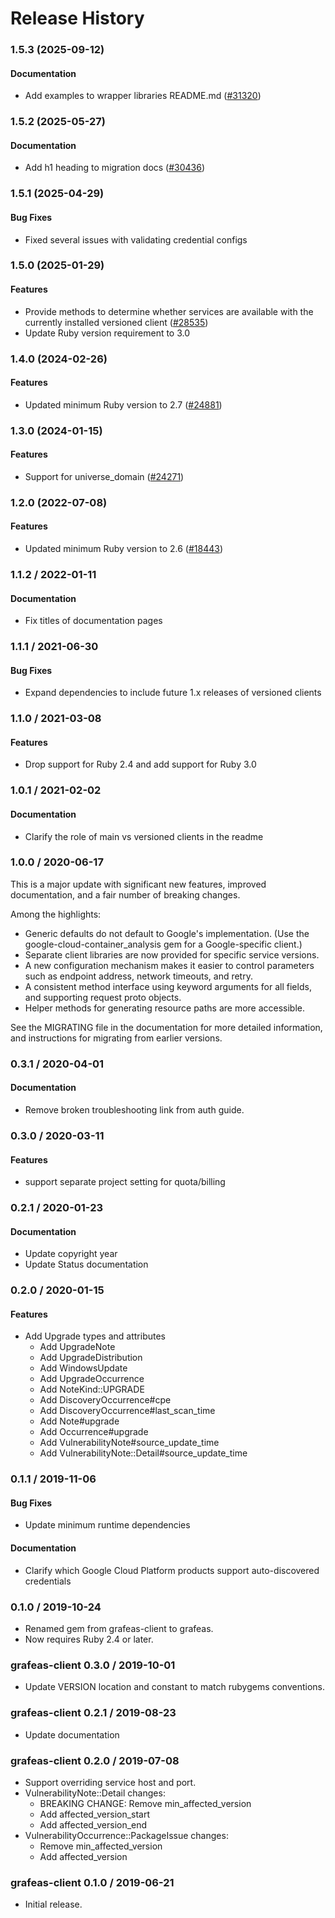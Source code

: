 # Release History

### 1.5.3 (2025-09-12)

#### Documentation

* Add examples to wrapper libraries README.md ([#31320](https://github.com/googleapis/google-cloud-ruby/issues/31320)) 

### 1.5.2 (2025-05-27)

#### Documentation

* Add h1 heading to migration docs ([#30436](https://github.com/googleapis/google-cloud-ruby/issues/30436)) 

### 1.5.1 (2025-04-29)

#### Bug Fixes

* Fixed several issues with validating credential configs 

### 1.5.0 (2025-01-29)

#### Features

* Provide methods to determine whether services are available with the currently installed versioned client ([#28535](https://github.com/googleapis/google-cloud-ruby/issues/28535)) 
* Update Ruby version requirement to 3.0 

### 1.4.0 (2024-02-26)

#### Features

* Updated minimum Ruby version to 2.7 ([#24881](https://github.com/googleapis/google-cloud-ruby/issues/24881)) 

### 1.3.0 (2024-01-15)

#### Features

* Support for universe_domain ([#24271](https://github.com/googleapis/google-cloud-ruby/issues/24271)) 

### 1.2.0 (2022-07-08)

#### Features

* Updated minimum Ruby version to 2.6 ([#18443](https://github.com/googleapis/google-cloud-ruby/issues/18443)) 

### 1.1.2 / 2022-01-11

#### Documentation

* Fix titles of documentation pages

### 1.1.1 / 2021-06-30

#### Bug Fixes

* Expand dependencies to include future 1.x releases of versioned clients

### 1.1.0 / 2021-03-08

#### Features

* Drop support for Ruby 2.4 and add support for Ruby 3.0

### 1.0.1 / 2021-02-02

#### Documentation

* Clarify the role of main vs versioned clients in the readme

### 1.0.0 / 2020-06-17

This is a major update with significant new features, improved documentation, and a fair number of breaking changes.

Among the highlights:

* Generic defaults do not default to Google's implementation. (Use the google-cloud-container_analysis gem for a Google-specific client.)
* Separate client libraries are now provided for specific service versions.
* A new configuration mechanism makes it easier to control parameters such as endpoint address, network timeouts, and retry.
* A consistent method interface using keyword arguments for all fields, and supporting request proto objects.
* Helper methods for generating resource paths are more accessible.

See the MIGRATING file in the documentation for more detailed information, and instructions for migrating from earlier versions.

### 0.3.1 / 2020-04-01

#### Documentation

* Remove broken troubleshooting link from auth guide.

### 0.3.0 / 2020-03-11

#### Features

* support separate project setting for quota/billing

### 0.2.1 / 2020-01-23

#### Documentation

* Update copyright year
* Update Status documentation

### 0.2.0 / 2020-01-15

#### Features

* Add Upgrade types and attributes
  * Add UpgradeNote
  * Add UpgradeDistribution
  * Add WindowsUpdate
  * Add UpgradeOccurrence
  * Add NoteKind::UPGRADE
  * Add DiscoveryOccurrence#cpe
  * Add DiscoveryOccurrence#last_scan_time
  * Add Note#upgrade
  * Add Occurrence#upgrade
  * Add VulnerabilityNote#source_update_time
  * Add VulnerabilityNote::Detail#source_update_time

### 0.1.1 / 2019-11-06

#### Bug Fixes

* Update minimum runtime dependencies

#### Documentation

* Clarify which Google Cloud Platform products support auto-discovered credentials

### 0.1.0 / 2019-10-24

* Renamed gem from grafeas-client to grafeas.
* Now requires Ruby 2.4 or later.

### grafeas-client 0.3.0 / 2019-10-01

* Update VERSION location and constant to match rubygems conventions.

### grafeas-client 0.2.1 / 2019-08-23

* Update documentation

### grafeas-client 0.2.0 / 2019-07-08

* Support overriding service host and port.
* VulnerabilityNote::Detail changes:
    * BREAKING CHANGE: Remove min_affected_version
    * Add affected_version_start
    * Add affected_version_end
* VulnerabilityOccurrence::PackageIssue changes:
    * Remove min_affected_version
    * Add affected_version

### grafeas-client 0.1.0 / 2019-06-21

* Initial release.
